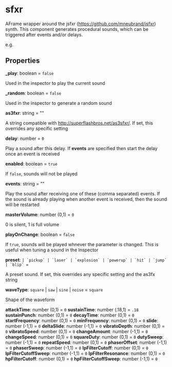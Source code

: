 # sfxr

AFrame wrapper around the jsfxr (https://github.com/mneubrand/jsfxr) synth.  This component generates procedural sounds, which can be triggered after events and/or delays.

e.g.

## Properties
**_play**: boolean = `false`

Used in the inspector to play the current sound

**_random**: boolean = `false`

Used in the inspector to generate a random sound

**as3fxr**: string = ""

A string compatible with http://superflashbros.net/as3sfxr/. If set, this overrides any specific setting

**delay**: number = `0`

Play a sound after this delay.  If **events** are specified then start the delay once an event is received

**enabled**: boolean = `true`

If `false`, sounds will not be played

**events**: string = ""

Play the sound after receiving one of these (comma separated) events. If the sound is already playing when another event is received, then the sound will be restarted

**masterVolume**: number (0,1) = `0`

0 is silent, 1 is full volume

**playOnChange**: boolean = `false`

If `true`, sounds will be played whnever the parameter is changed. This is useful when tuning a sound in the Inspector

**preset**: `` | `pickup` | `laser` | `explosion` | `powerup` | `hit` | `jump` | `blip` = ``

A preset sound.  If set, this overrides any specific setting and the as3fx string

**waveType**: `square` | `saw` | `sine` | `noise` = `square`

Shape of the waveform

**attackTime**: number (0,1) = `0`
**sustainTime**: number (.18,1) = `.18`
**sustainPunch**: number (0,1) = `0`
**decayTime**: number (0,1) = `0`
**startFrequency**: number (0,1) = `0`
**minFrequency**: number (0,1) = `0`
**slide**: number (-1,1) = `0`
**deltaSlide**: number (-1,1) = `0`
**vibratoDepth**: number (0,1) = `0`
**vibratoSpeed**: number (0,1) = `0`
**changeAmount**: number (-1,1) = `0`
**changeSpeed**: number (0,1) = `0`
**squareDuty**: number (0,1) = `0`
**dutySweep**: number (-1,1) = `0`
**repeatSpeed**: number (0,1) = `0`
**phaserOffset**: number (-1,1) = `0`
**phaserSweep**: number (-1,1) = `0`
**lpFilterCutoff**: number (0,1) = `0`
**lpFilterCutoffSweep**: number (-1,1) = `0`
**lpFilterResonance**: number (0,1) = `0`
**hpFilterCutoff**: number (0,1) = `0`
**hpFilterCutoffSweep**: number (-1,1) = `0`


